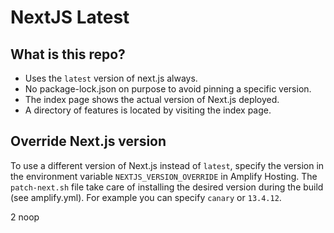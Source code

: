# NextJS Latest

## What is this repo?

- Uses the `latest` version of next.js always.
- No package-lock.json on purpose to avoid pinning a specific version.
- The index page shows the actual version of Next.js deployed. 
- A directory of features is located by visiting the index page. 

## Override Next.js version

To use a different version of Next.js instead of `latest`, specify the version in the environment 
variable `NEXTJS_VERSION_OVERRIDE` in Amplify Hosting. The `patch-next.sh` file take care of 
installing the desired version during the build (see amplify.yml). For example you can specify 
`canary` or `13.4.12`.

2 noop

